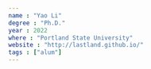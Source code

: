 ```yaml
---
name : "Yao Li"
degree : "Ph.D."
year : 2022
where : "Portland State University"
website : "http://lastland.github.io/"
tags : ["alum"]
---
```

